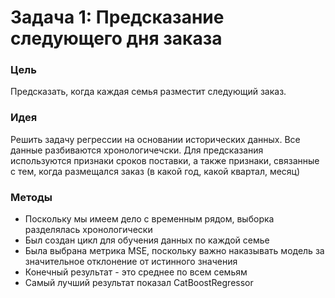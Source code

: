 # Задача 1: Предсказание следующего дня заказа

### Цель 
Предсказать, когда каждая семья разместит следующий заказ.

### Идея
Решить задачу регрессии на основании исторических данных. Все данные разбиваются хронологичечски. Для предсказания используются признаки сроков поставки, а также признаки, связанные с тем, когда размещался заказ (в какой год, какой квартал, месяц)

### Методы
* Поскольку мы имеем дело с временным рядом, выборка разделялась хронологически
* Был создан цикл для обучения данных по каждой семье
* Была выбрана метрика  MSE, поскольку важно наказывать модель за значительное отклонение от истинного значения
* Конечный результат - это среднее по всем семьям
* Самый лучший результат показал CatBoostRegressor
